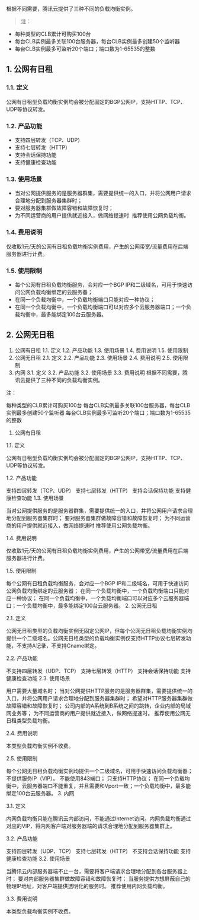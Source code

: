 根据不同需要，腾讯云提供了三种不同的负载均衡实例。
>注：
- 每种类型的CLB累计可购买100台
- 每台CLB实例最多关联100台服务器，每台CLB实例最多创建50个监听器
- 每台CLB实例最多可监听20个端口；端口数为1-65535的整数
​
## 1. 公网有日租
### 1.1. 定义
公网有日租型负载均衡实例均会被分配固定的BGP公网IP，支持HTTP、TCP、UDP等协议转发。
​
### 1.2. 产品功能
- 支持四层转发（TCP、UDP）
- 支持七层转发（HTTP）
- 支持会话保持功能
- 支持健康检查功能
​
### 1.3. 使用场景
- 当对公网提供服务的是服务器群集，需要提供统一的入口，并将公网用户请求合理地分配到服务器集群时；
- 要对服务器集群做故障容错和故障恢复时；
- 为不同运营商的用户提供就近接入，做网络提速时
​
推荐使用公网负载均衡。
​
### 1.4. 费用说明
仅收取1元/天的公网有日租负载均衡实例费用，产生的公网带宽/流量费用在后端服务器进行计费。
​
### 1.5. 使用限制
- 每个公网有日租负载均衡服务，会对应一个BGP IP和二级域名，可用于快速访问公网负载均衡绑定的云服务器；
- 在同一个负载均衡中，一个负载均衡端口只能对应一种协议；
- 在同一个负载均衡中，一个负载均衡端口可以对应多个云服务器端口；一个负载均衡中，最多能绑定100台云服务器。
​
​
​
## 2. 公网无日租
1. 公网有日租
1.1. 定义
1.2. 产品功能
1.3. 使用场景
1.4. 费用说明
1.5. 使用限制
2. 公网无日租
2.1. 定义
2.2. 产品功能
2.3. 使用场景
2.4. 费用说明
2.5. 使用限制
3. 内网
3.1. 定义
3.2. 产品功能
3.2. 使用场景
3.3. 费用说明
根据不同需要，腾讯云提供了三种不同的负载均衡实例。

注：

每种类型的CLB累计可购买100台
每台CLB实例最多关联100台服务器，每台CLB实例最多创建50个监听器
每台CLB实例最多可监听20个端口；端口数为1-65535的整数
1. 公网有日租

1.1. 定义

公网有日租型负载均衡实例均会被分配固定的BGP公网IP，支持HTTP、TCP、UDP等协议转发。

1.2. 产品功能

支持四层转发（TCP、UDP）
支持七层转发（HTTP）
支持会话保持功能
支持健康检查功能
1.3. 使用场景

当对公网提供服务的是服务器群集，需要提供统一的入口，并将公网用户请求合理地分配到服务器集群时；
要对服务器集群做故障容错和故障恢复时；
为不同运营商的用户提供就近接入，做网络提速时
推荐使用公网负载均衡。

1.4. 费用说明

仅收取1元/天的公网有日租负载均衡实例费用，产生的公网带宽/流量费用在后端服务器进行计费。

1.5. 使用限制

每个公网有日租负载均衡服务，会对应一个BGP IP和二级域名，可用于快速访问公网负载均衡绑定的云服务器；
在同一个负载均衡中，一个负载均衡端口只能对应一种协议；
在同一个负载均衡中，一个负载均衡端口可以对应多个云服务器端口；一个负载均衡中，最多能绑定100台云服务器。
2. 公网无日租

2.1. 定义

公网无日租类型的负载均衡实例无固定公网IP，但每个公网无日租负载均衡实例均提供一个二级域名。公网无日租类型的负载均衡实例仅支持HTTP协议七层转发功能，不支持A记录，不支持Cname绑定。

2.2. 产品功能

不支持四层转发（UDP、TCP）
支持七层转发（HTTP）
支持会话保持功能
支持健康检查功能
2.3. 使用场景

用户需要大量域名时；
当对公网提供HTTP服务的是服务器群集，需要提供统一的入口，并将公网用户请求合理地分配到服务器集群时；
希望对HTTP服务器集群做故障容错和故障恢复时；
公司内部的A系统到B系统之间的跳转，企业内部的局域网业务等；
为不同运营商的用户提供就近接入，做网络提速时。
推荐使用公网无日租类型负载均衡。

2.4. 费用说明

本类型负载均衡实例不收费。

2.5. 使用限制

每个公网无日租负载均衡实例均提供一个二级域名，可用于快速访问负载均衡器；不提供服务IP（VIP）。
不能使用843端口；
只支持HTTP协议；
在同一个负载均衡中，云服务器端口不能重复，并且需要和Vport一致；一个负载均衡中，最多能绑定100台云服务器。
3. 内网

3.1. 定义

内网负载均衡只能在腾讯云内部访问，不能通过Internet访问。内网负载均衡通过对应的VIP，将内网客户端对服务器端的请求合理地分配到服务器集群上。

3.2. 产品功能

支持四层转发（UDP、TCP）
支持七层转发（HTTP）
不支持会话保持功能
支持健康检查功能
3.2. 使用场景

当腾讯云内部服务器端不止一台，需要将客户端请求合理地分配到各台服务器上时；
要对内部服务器集群做故障容错和故障恢复时；
当服务提供方想屏蔽自己的物理IP地址，对客户端提供透明化的服务时。
推荐使用内网负载均衡。

3.3. 费用说明

本类型负载均衡实例不收费。

